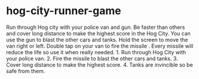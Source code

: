 # hog-city-runner-game
Run through Hog city with your police van and gun.  Be faster than others and cover long distance to make the highest score in the Hog City. You can use the gun to blast the other cars and tanks. Hold the screen to move the van right or left. Double tap on your van to fire the missile . Every missile will reduce the life so use it when really needed. 1. Run through Hog City with your police van. 2. Fire the missile to blast the other cars and tanks. 3. Cover long distance to make the highest score. 4. Tanks are invincible so be safe from them.
